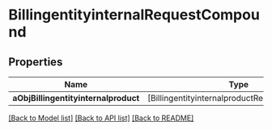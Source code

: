 # BillingentityinternalRequestCompound

## Properties
Name | Type | Description | Notes
------------ | ------------- | ------------- | -------------
**aObjBillingentityinternalproduct** | [BillingentityinternalproductRequestCompound] |  | 

[[Back to Model list]](../README.md#documentation-for-models) [[Back to API list]](../README.md#documentation-for-api-endpoints) [[Back to README]](../README.md)


